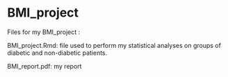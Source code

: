 # BMI_project
Files for my BMI_project :

BMI_project.Rmd: file used to perform my statistical analyses on groups of diabetic and non-diabetic patients.

BMI_report.pdf: my report

